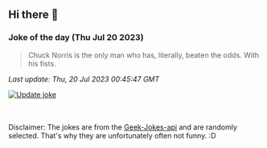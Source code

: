 ## Hi there 👋

### Joke of the day (Thu Jul 20 2023)
<!-- joke -->
>Chuck Norris is the only man who has, literally, beaten the odds. With his fists.
<!-- /joke -->

*Last update: Thu, 20 Jul 2023 00:45:47 GMT*

[![Update joke](https://github.com/nclskfm/nclskfm/actions/workflows/joke.yml/badge.svg)](https://github.com/nclskfm/nclskfm/actions/workflows/joke.yml)

<br><br>
Disclaimer: The jokes are from the [Geek-Jokes-api](https://github.com/sameerkumar18/geek-joke-api) and are randomly selected. That's why they are unfortunately often not funny. :D
